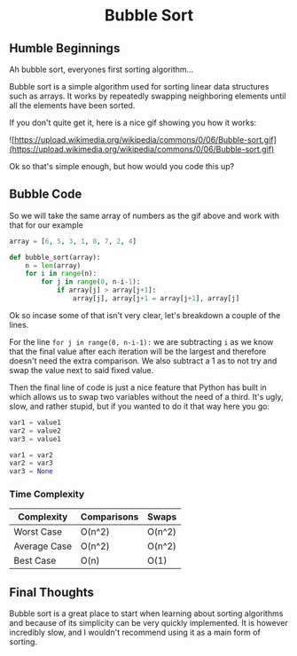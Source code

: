 <h1 align="center">Bubble Sort</h1>

## Humble Beginnings

Ah bubble sort, everyones first sorting algorithm...

Bubble sort is a simple algorithm used for sorting linear data structures such as arrays. It works by repeatedly swapping neighboring elements until all the elements have been sorted.

If you don't quite get it, here is a nice gif showing you how it works:

![https://upload.wikimedia.org/wikipedia/commons/0/06/Bubble-sort.gif](https://upload.wikimedia.org/wikipedia/commons/0/06/Bubble-sort.gif)

Ok so that's simple enough, but how would you code this up?

## Bubble Code

So we will take the same array of numbers as the gif above and work with that for our example

```python
array = [6, 5, 3, 1, 8, 7, 2, 4]

def bubble_sort(array):
	n = len(array)
	for i in range(n):
		for j in range(0, n-i-1):
			if array[j] > array[j+1]:
				array[j], array[j+1 = array[j+1], array[j]
```

Ok so incase some of that isn't very clear, let's breakdown a couple of the lines.

For the line `for j in range(0, n-i-1):` we are subtracting `i` as we know that the final value after each iteration will be the largest and therefore doesn't need the extra comparison. We also subtract a 1 as to not try and swap the value next to said fixed value.

Then the final line of code is just a nice feature that Python has built in which allows us to swap two variables without the need of a third. It's ugly, slow, and rather stupid, but if you wanted to do it that way here you go:

```python
var1 = value1
var2 = value2
var3 = value1

var1 = var2
var2 = var3
var3 = None
```

### Time Complexity
| Complexity   | Comparisons | Swaps  |
|--------------|-------------|--------|
| Worst Case   | O(n^2)      | O(n^2) |
| Average Case | O(n^2)      | O(n^2) |
| Best Case    | O(n)        | O(1)   |

## Final Thoughts

Bubble sort is a great place to start when learning about sorting algorithms and because of its simplicity can be very quickly implemented. It is however incredibly slow, and I wouldn't recommend using it as a main form of sorting.
